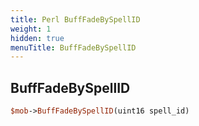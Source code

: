 ```yaml
---
title: Perl BuffFadeBySpellID
weight: 1
hidden: true
menuTitle: BuffFadeBySpellID
---
```

## BuffFadeBySpellID
```perl
$mob->BuffFadeBySpellID(uint16 spell_id)
```